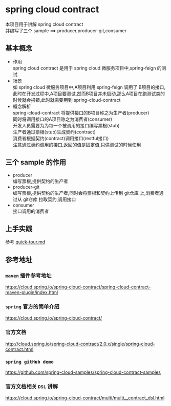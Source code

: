 # spring cloud contract
本项目用于讲解 spring cloud contract  
并编写了三个 sample ==> producer,producer-git,consumer

## 基本概念
- 作用  
spring cloud contract 是用于 spring cloud 微服务项目中,spring-feign 的测试  
- 场景  
如 spring cloud 微服务项目中,A项目利用 spring-feign 调用了 B项目的接口,此时在开发过程中,A项目要测试,然而B项目并未启动,那么A项目在跑测试类的时候就会报错,此时就需要用到 spring-cloud-contract
- 概念解析  
spring-cloud-contract 将提供接口的B项目称之为生产者(producer)  
同时将调用接口的A项目称之为消费者(consumer)  
开发人员需要为为每一个被调用的接口编写票根(stub)  
生产者通过票根(stub)生成契约(contract)  
消费者根据契约(contract)调用接口(restful接口)  
注意通过契约调用的接口,返回的值是固定值,只供测试的时候使用

## 三个 sample 的作用
- producer  
  编写票根,提供契约的生产者
- producer-git  
  编写票根,提供契约的生产者,同时会将票根和契约上传到 git仓库 上,消费者通过从 git仓库 拉取契约,调用接口
- consumer  
  接口调用的消费者

## 上手实践
参考 [quick-tour.md](./quick-tour.md)

## 参考地址
### `maven` 插件参考地址   
https://cloud.spring.io/spring-cloud-contract/spring-cloud-contract-maven-plugin/index.html  
### `spring` 官方的简单介绍
https://cloud.spring.io/spring-cloud-contract/
### 官方文档
http://cloud.spring.io/spring-cloud-contract/2.0.x/single/spring-cloud-contract.html
### `spring gitHub demo`
https://github.com/spring-cloud-samples/spring-cloud-contract-samples
### 官方文档相关 `DSL` 讲解
https://cloud.spring.io/spring-cloud-contract/multi/multi__contract_dsl.html
